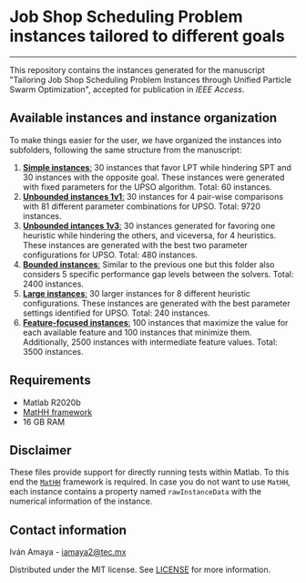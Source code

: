 # Job Shop Scheduling Problem instances tailored to different goals
---
This repository contains the instances generated for the manuscript "Tailoring Job Shop Scheduling Problem Instances through Unified Particle Swarm Optimization", accepted for publication in *IEEE Access*.

## Available instances and instance organization
To make things easier for the user, we have organized the instances into subfolders, following the same structure from the manuscript:

1. [**Simple instances**:](./Instances/1_Simple%20instances) 30 instances that favor LPT while hindering SPT and 30 instances with the opposite goal. These instances were generated with fixed parameters for the UPSO algorithm. Total: 60 instances.
1. [**Unbounded instances 1v1**:](./Instances/2_Unbounded%20instances%201v1) 30 instances for 4 pair-wise comparisons with 81 different parameter combinations for UPSO. Total: 9720 instances.
1. [**Unbounded intances 1v3**:](./Instances/3_Unbounded%20intances%201v3) 30 instances generated for favoring one heuristic while hindering the others, and viceversa, for 4 heuristics. These instances are generated with the best two parameter configurations for UPSO. Total: 480 instances.
1. [**Bounded instances**:](./Instances/4_Bounded%20instances) Similar to the previous one but this folder also considers 5 specific performance gap levels between the solvers. Total: 2400 instances.
1. [**Large instances**:](./Instances/5_Large%20instances) 30 larger instances for 8 different heuristic configurations. These instances are generated with the best parameter settings identified for UPSO. Total: 240 instances.
1. [**Feature-focused instances**:](./Instances/6_Feature-focused%20instances) 100 instances that maximize the value for each available feature and 100 instances that minimize them. Additionally, 2500 instances with intermediate feature values. Total: 3500 instances.

## Requirements
- Matlab R2020b
- [MatHH framework](https://github.com/iamaya2/MatHH)
- 16 GB RAM

## Disclaimer
These files provide support for directly running tests within Matlab. To this end the [`MatHH`](https://github.com/iamaya2/MatHH) framework is required. In case you do not want to use `MatHH`, each instance contains a property named `rawInstanceData` with the numerical information of the instance. 

## Contact information
Iván Amaya - [iamaya2@tec.mx](mailto:iamaya2@tec.mx)

Distributed under the MIT license. See [LICENSE](./LICENSE) for more information.
